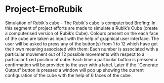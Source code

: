 # Project-ErnoRubik
Simulation of Rubik's cube - The Rubik's cube is computerised 
Brefing:
In this segment of project efforts are made to simulate a Rubik’s Cube (create a computerised version of Rubik’s Cube). Colours present on the each face of the cube are taken as input with the help of graphical user interface. The user will be asked to press any of the button(s) from 1 to 12 which have got their own meaning associated with them: Each number is associated with a particular movement out of 12 possible movements with respect to a particular fixed position of cube. Each time a particular button is pressed a confirmation will be provided to the user with a label. Later if the “Generate Output” button is pressed a window will pop up showing the current configuration of the cube with the help of 6 faces of the cube.

